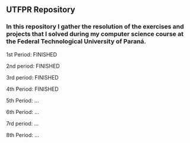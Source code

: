 ## UTFPR Repository

### In this repository I gather the resolution of the exercises and projects that I solved during my computer science course at the Federal Technological University of Paraná.

1st Period: FINISHED

2nd period: FINISHED

3rd period: FINISHED

4th Period: FINISHED

5th Period: ...

6th Period: ...

7rd period: ...

8th Period: ...
